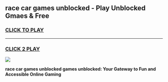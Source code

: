 
## race car games unblocked - Play Unblocked Gmaes & Free
<h3>
<a href="https://premium.freeplayer.one?title=race_car_games_unblocked&ref=20F">CLICK TO PLAY</a></h3>
<hr>

<h3>
<a href="https://premium.freeplayer.one?title=race_car_games_unblocked&ref=20F">CLICK 2 PLAY</a>
  
</h3>

<a href="https://premium.freeplayer.one?title=race_car_games_unblocked&ref=20F/"><img src="https://clearcache.store/games.png"></a>


**race car games unblocked games unblocked: Your Gateway to Fun and Accessible Online Gaming**
